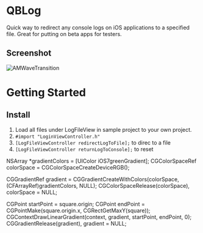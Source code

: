 QBLog
=====

Quick way to redirect any console logs on iOS applications to a specified file. Great for putting on beta apps for testers.


Screenshot
--------------------
![AMWaveTransition](https://raw.githubusercontent.com/andreamazz/AMWaveTransition/master/screenshot.gif)


Getting Started
=================

Install
--------------------
1. Load all files under LogFileView in sample project to your own project.
2. `#import "LoginViewController.h"`
2. `[LogFileViewController redirectLogToFile];` to direc to a file
3. `[LogFileViewController returnLogToConsole];` to reset


NSArray *gradientColors = [UIColor iOS7greenGradient];
CGColorSpaceRef colorSpace = CGColorSpaceCreateDeviceRGB();

CGGradientRef gradient = CGGradientCreateWithColors(colorSpace, (CFArrayRef)gradientColors, NULL);
CGColorSpaceRelease(colorSpace), colorSpace = NULL;

CGPoint startPoint = square.origin;
CGPoint endPoint = CGPointMake(square.origin.x, CGRectGetMaxY(square));
CGContextDrawLinearGradient(context, gradient, startPoint, endPoint, 0);
CGGradientRelease(gradient), gradient = NULL;